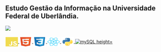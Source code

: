 ## Estudo Gestão da Informação na Universidade Federal de Uberlândia.
<div>
<a href="https://github.com/BielDespair"><img height="180em" src="https://github-readme-stats.vercel.app/api?username=BielDespair&show_icons=true&theme=github_dark&include_all_commits=true&count_private=true&disable_animations=false"/>

</div>

<div style="display: inline_block"><br>
  <img align="center" alt="Js" height="30" width="40" src="https://raw.githubusercontent.com/devicons/devicon/master/icons/javascript/javascript-plain.svg">
  <img align="center" alt="HTML" height="30" width="40" src="https://raw.githubusercontent.com/devicons/devicon/master/icons/html5/html5-original.svg">
  <img align="center" alt="CSS" height="30" width="40" src="https://raw.githubusercontent.com/devicons/devicon/master/icons/css3/css3-original.svg">
	<img align="center" alt="React" height="30" width="40" src="https://raw.githubusercontent.com/devicons/devicon/master/icons/react/react-original.svg">
  <img align="center" alt="Python" height="30" width="40" src="https://raw.githubusercontent.com/devicons/devicon/master/icons/python/python-original.svg">
	<img align="center" alt="mySQL height="30 width="40" src="https://cdn.jsdelivr.net/gh/devicons/devicon/icons/mysql/mysql-original.svg" />
</div>

